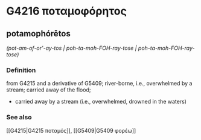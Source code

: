 # G4216 ποταμοφόρητος

## potamophórētos

_(pot-am-of-or'-ay-tos | poh-ta-moh-FOH-ray-tose | poh-ta-moh-FOH-ray-tose)_

### Definition

from G4215 and a derivative of G5409; river-borne, i.e., overwhelmed by a stream; carried away of the flood; 

- carried away by a stream (i.e., overwhelmed, drowned in the waters)

### See also

[[G4215|G4215 ποταμός]], [[G5409|G5409 φορέω]]

